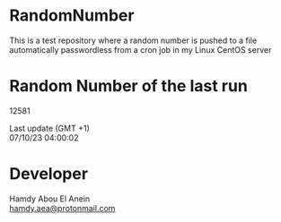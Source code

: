 # RandomNumber    
This is a test repository where a random number is pushed to a file automatically passwordless from a cron job in my Linux CentOS server    
# Random Number of the last run   
12581
      
Last update (GMT +1)    
07/10/23 04:00:02
# Developer    
Hamdy Abou El Anein   
hamdy.aea@protonmail.com
